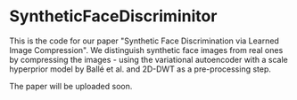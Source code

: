 # SyntheticFaceDiscriminitor

This is the code for our paper "Synthetic Face Discrimination via Learned Image Compression".
We distinguish synthetic face images from real ones by compressing the images - using the
variational autoencoder with a scale hyperprior model by Ballé et al. and 2D-DWT as a 
pre-processing step.

The paper will be uploaded soon.
